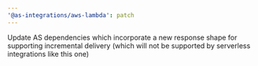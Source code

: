 ```yaml
---
'@as-integrations/aws-lambda': patch
---
```


Update AS dependencies which incorporate a new response shape for supporting incremental delivery (which will not be supported by serverless integrations like this one)
